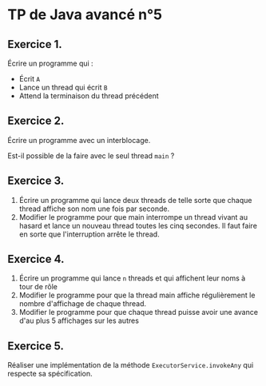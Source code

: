 TP de Java avancé n°5
=====================

Exercice 1.
-----------

Écrire un programme qui :

- Écrit `A`
- Lance un thread qui écrit `B`
- Attend la terminaison du thread précédent

Exercice 2.
-----------

Écrire un programme avec un interblocage.

Est-il possible de la faire avec le seul thread `main` ?

Exercice 3.
-----------

1. Écrire un programme qui lance deux threads de telle sorte que chaque thread affiche son nom une fois par seconde.
2. Modifier le programme pour que main interrompe un thread vivant au hasard et lance un nouveau thread toutes les cinq secondes. Il faut faire en sorte que l'interruption arrête le thread.

Exercice 4.
-----------

1. Écrire un programme qui lance `n` threads et qui affichent leur noms à tour de rôle
2. Modifier le programme pour que la thread main affiche régulièrement le nombre d'affichage de chaque thread.
3. Modifier le programme pour que chaque thread puisse avoir une avance d'au plus 5 affichages sur les autres

Exercice 5.
-----------

Réaliser une implémentation de la méthode `ExecutorService.invokeAny` qui respecte sa spécification.



